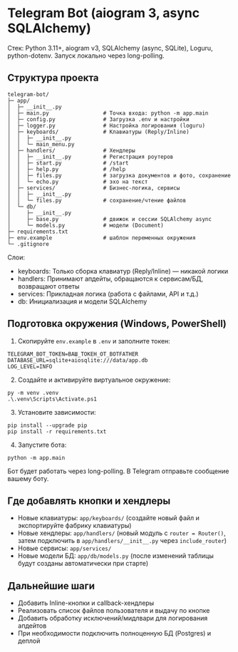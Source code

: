 # Telegram Bot (aiogram 3, async SQLAlchemy)

Стек: Python 3.11+, aiogram v3, SQLAlchemy (async, SQLite), Loguru, python-dotenv.
Запуск локально через long-polling.

## Структура проекта

```
telegram-bot/
├─ app/
│  ├─ __init__.py
│  ├─ main.py                 # Точка входа: python -m app.main
│  ├─ config.py               # Загрузка .env и настройки
│  ├─ logger.py               # Настройка логирования (loguru)
│  ├─ keyboards/              # Клавиатуры (Reply/Inline)
│  │  ├─ __init__.py
│  │  └─ main_menu.py
│  ├─ handlers/               # Хендлеры
│  │  ├─ __init__.py          # Регистрация роутеров
│  │  ├─ start.py             # /start
│  │  ├─ help.py              # /help
│  │  ├─ files.py             # загрузка документов и фото, сохранение
│  │  └─ echo.py              # эхо на текст
│  ├─ services/               # Бизнес-логика, сервисы
│  │  ├─ __init__.py
│  │  └─ files.py             # сохранение/чтение файлов
│  └─ db/
│     ├─ __init__.py
│     ├─ base.py              # движок и сессии SQLAlchemy async
│     └─ models.py            # модели (Document)
├─ requirements.txt
├─ env.example                # шаблон переменных окружения
└─ .gitignore
```

Слои:
- keyboards: Только сборка клавиатур (Reply/Inline) — никакой логики
- handlers: Принимают апдейты, обращаются к сервисам/БД, возвращают ответы
- services: Прикладная логика (работа с файлами, API и т.д.)
- db: Инициализация и модели SQLAlchemy

## Подготовка окружения (Windows, PowerShell)

1) Скопируйте `env.example` в `.env` и заполните токен:

```
TELEGRAM_BOT_TOKEN=ВАШ_ТОКЕН_ОТ_BOTFATHER
DATABASE_URL=sqlite+aiosqlite:///data/app.db
LOG_LEVEL=INFO
```

2) Создайте и активируйте виртуальное окружение:

```
py -m venv .venv
.\.venv\Scripts\Activate.ps1
```

3) Установите зависимости:

```
pip install --upgrade pip
pip install -r requirements.txt
```

4) Запустите бота:

```
python -m app.main
```

Бот будет работать через long-polling. В Telegram отправьте сообщение вашему боту.

## Где добавлять кнопки и хендлеры

- Новые клавиатуры: `app/keyboards/` (создайте новый файл и экспортируйте фабрику клавиатуры)
- Новые хендлеры: `app/handlers/` (новый модуль с `router = Router()`, затем подключить в `app/handlers/__init__.py` через `include_router`)
- Новые сервисы: `app/services/`
- Новые модели БД: `app/db/models.py` (после изменений таблицы будут созданы автоматически при старте)

## Дальнейшие шаги

- Добавить Inline-кнопки и callback-хендлеры
- Реализовать список файлов пользователя и выдачу по кнопке
- Добавить обработку исключений/мидлвари для логирования апдейтов
- При необходимости подключить полноценную БД (Postgres) и деплой
